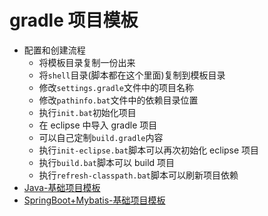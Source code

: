 # gradle 项目模板

- 配置和创建流程
  - 将模板目录复制一份出来
  - 将`shell`目录(脚本都在这个里面)复制到模板目录
  - 修改`settings.gradle`文件中的项目名称
  - 修改`pathinfo.bat`文件中的依赖目录位置
  - 执行`init.bat`初始化项目
  - 在 eclipse 中导入 gradle 项目
  - 可以自己定制`build.gradle`内容
  - 执行`init-eclipse.bat`脚本可以再次初始化 eclipse 项目
  - 执行`build.bat`脚本可以 build 项目
  - 执行`refresh-classpath.bat`脚本可以刷新项目依赖
- [Java-基础项目模板](BaseJava/)
- [SpringBoot+Mybatis-基础项目模板](BaseSpringbootMybatis/)
